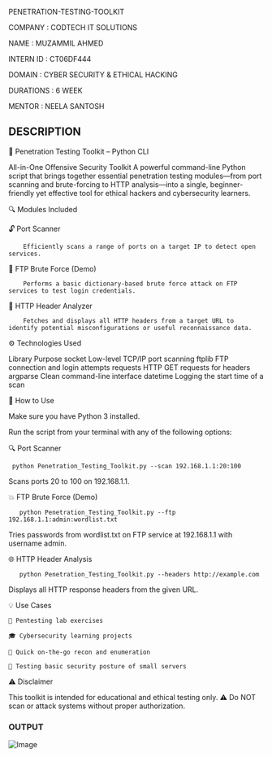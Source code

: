  PENETRATION-TESTING-TOOLKIT

  COMPANY : CODTECH IT SOLUTIONS

  NAME : MUZAMMIL AHMED

  INTERN ID : CT06DF444

  DOMAIN : CYBER SECURITY & ETHICAL HACKING

  DURATIONS : 6 WEEK

  MENTOR : NEELA SANTOSH

 ## DESCRIPTION ## 
 

 🧰 Penetration Testing Toolkit – Python CLI

All-in-One Offensive Security Toolkit
A powerful command-line Python script that brings together essential penetration testing modules—from port scanning and brute-forcing to HTTP analysis—into a single, beginner-friendly yet effective tool for ethical hackers and cybersecurity learners.

🔍 Modules Included

  🔓 Port Scanner
  
        Efficiently scans a range of ports on a target IP to detect open services.

   📂 FTP Brute Force (Demo)
   
        Performs a basic dictionary-based brute force attack on FTP services to test login credentials.

  🧾 HTTP Header Analyzer
  
        Fetches and displays all HTTP headers from a target URL to identify potential misconfigurations or useful reconnaissance data.

⚙️ Technologies Used

Library	                     Purpose
socket	                     Low-level TCP/IP port scanning
ftplib	                     FTP connection and login attempts
requests	                   HTTP GET requests for headers
argparse	                   Clean command-line interface
datetime	                   Logging the start time of a scan

🚀 How to Use

  Make sure you have Python 3 installed.

  Run the script from your terminal with any of the following options:

🔍 Port Scanner

     python Penetration_Testing_Toolkit.py --scan 192.168.1.1:20:100
     
Scans ports 20 to 100 on 192.168.1.1.

💥 FTP Brute Force (Demo)

       python Penetration_Testing_Toolkit.py --ftp 192.168.1.1:admin:wordlist.txt
       
Tries passwords from wordlist.txt on FTP service at 192.168.1.1 with username admin.

🌐 HTTP Header Analysis

       python Penetration_Testing_Toolkit.py --headers http://example.com

Displays all HTTP response headers from the given URL.


💡 Use Cases

    🔐 Pentesting lab exercises

    🎓 Cybersecurity learning projects

    🔎 Quick on-the-go recon and enumeration

    📂 Testing basic security posture of small servers
    

⚠️ Disclaimer

This toolkit is intended for educational and ethical testing only.
⚠️ Do NOT scan or attack systems without proper authorization.

###  OUTPUT   ###

![Image](https://github.com/user-attachments/assets/106e733f-df40-4d35-9d3c-490e3f15a792)
